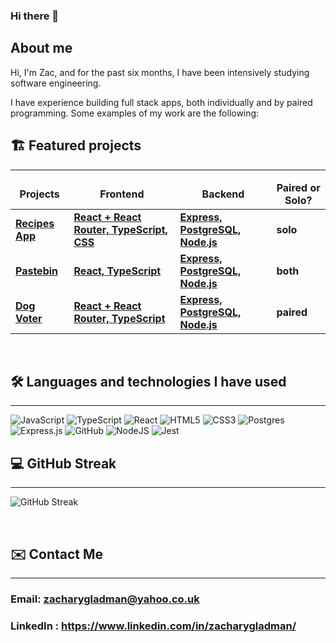 ### Hi there 👋

## About me

Hi, I'm Zac, and for the past six months, I have been intensively studying software engineering.

I have experience building full stack apps, both individually and by paired programming. Some examples of my work are the following:

## 🏗️ Featured projects
<hr>

<table>
  <thead align="center">
    <tr border: none;>
      <td><b>Projects</b></td>
      <td><b>Frontend</b></td>
      <td><b>Backend</b></td>
      <td><b>Paired or Solo?</b></td>
      <!--<td><b>Documentation</b></td>-->
    </tr>
  </thead>
  <tbody>
    <tr>
      <td><a href="https://chefbook-zg.netlify.app/" target="_blank"><b>Recipes App<b></a></td>
      <td><a href="https://github.com/ZacGladman/recipes-app-frontend"><b>React + React Router, TypeScript, CSS</b></a></td>
      <td><a href="https://github.com/ZacGladman/recipes-backend"><b>Express, PostgreSQL, Node.js</b></a></td>
      <td><b>solo</b></td>
    </tr>
    <tr>
      <td><a href="https://zacs-pastebin.netlify.app/"><b>Pastebin<b></a></td>
      <td><a href="https://github.com/ZacGladman/pastebin-frontend"><b>React, TypeScript</b></a></td>
      <td><a href="https://github.com/ZacGladman/pastebin-backend"><b>Express, PostgreSQL, Node.js</b></a></td>
      <td><b>both</b></td>
    </tr>
    <tr>
      <td><a href="https://djz-dog-voting.netlify.app/" target="_blank"><b>Dog Voter<b></a></td>
      <td><a href=https://github.com/jodadoj/dog-voting-frontend><b>React + React Router, TypeScript</b></a></td>
      <td><a href="https://github.com/ZacGladman/dog-voting-app-backend"><b>Express, PostgreSQL, Node.js</b></a></td>
      <td><b>paired</b></td>
    </tr>
</table>
<br/>
        

## 🛠️ Languages and technologies I have used
<hr>

![JavaScript](https://img.shields.io/badge/javascript-%23323330.svg?style=for-the-badge&logo=javascript&logoColor=%23F7DF1E)
![TypeScript](https://img.shields.io/badge/typescript-%23007ACC.svg?style=for-the-badge&logo=typescript&logoColor=white)
![React](https://img.shields.io/badge/react-%2320232a.svg?style=for-the-badge&logo=react&logoColor=%2361DAFB)
![HTML5](https://img.shields.io/badge/html5-%23E34F26.svg?style=for-the-badge&logo=html5&logoColor=white)
![CSS3](https://img.shields.io/badge/css3-%231572B6.svg?style=for-the-badge&logo=css3&logoColor=white)
![Postgres](https://img.shields.io/badge/postgres-%23316192.svg?style=for-the-badge&logo=postgresql&logoColor=white)
![Express.js](https://img.shields.io/badge/express.js-%23404d59.svg?style=for-the-badge&logo=express&logoColor=%2361DAFB)
![GitHub](https://img.shields.io/badge/github-%23121011.svg?style=for-the-badge&logo=github&logoColor=white)
![NodeJS](https://img.shields.io/badge/node.js-6DA55F?style=for-the-badge&logo=node.js&logoColor=white)
![Jest](https://img.shields.io/badge/-jest-%23C21325?style=for-the-badge&logo=jest&logoColor=white)
<br />
        
        

## 💻 GitHub Streak
<hr>

![GitHub Streak](https://streak-stats.demolab.com/?user=ZacGladman&theme=midnight-purple)

<br/>
  
        
## ✉️ Contact Me
<hr>

### Email: zacharygladman@yahoo.co.uk
### LinkedIn : <a href= "https://www.linkedin.com/in/zacharygladman/"> https://www.linkedin.com/in/zacharygladman/ </a>
